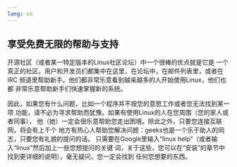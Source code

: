```yaml
---
lang: cn
---
```





<h2>享受免费无限的帮助与支持</h2>

开源社区（或者某一特定版本的Linux社区论坛）中一个很棒的优点就是它是
一个真正的社区。用户和开发员们都集中在这里，在论坛中，在邮件列表里，或者在
IRC 频道里帮助新手。他们都非常乐意看到越来越多的人开始使用Linux，他们也都
非常乐意帮助新手们快速掌握新的系统。

因此，如果您有什么问题，比如一个程序并不按您的意思工作或者您无法找到某一项
功能，请不必为寻求帮助而犹豫。如果有使用Linux的人在您周围（您的家人或者同事），
他（她）一定会很乐意帮助您走出困境。除此之外，只要您连接互联网，将会有上千个
地方有热心人帮助您解决问题：geeks也是一个乐于助人的同志，只要您有礼貌的提问的话。
只需要在Google里输入“linux help”（或者输入“linux”然后加上一些您想提问的关键
词，关于这些，您可以在“安装”的章节中找到更详细的说明），毫无疑问，您一定会找到
任何您想要的东西。





